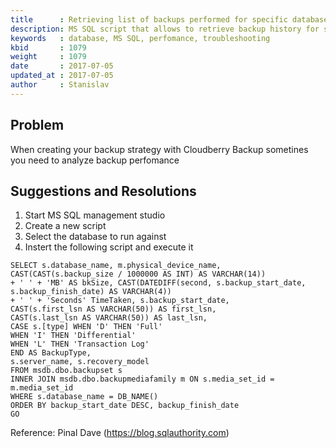 ```yaml
---
title      : Retrieving list of backups performed for specific database
description: MS SQL script that allows to retrieve backup history for specific database
keywords   : database, MS SQL, perfomance, troubleshooting
kbid       : 1079
weight     : 1079
date       : 2017-07-05
updated_at : 2017-07-05
author     : Stanislav
---
```


## Problem

When creating your backup strategy with Cloudberry Backup sometines you need to analyze backup perfomance

## Suggestions and Resolutions

1. Start MS SQL management studio
2. Create a new script
3. Select the database to run against
4. Instert the following script and execute it




```
SELECT s.database_name, m.physical_device_name, CAST(CAST(s.backup_size / 1000000 AS INT) AS VARCHAR(14))
+ ' ' + 'MB' AS bkSize, CAST(DATEDIFF(second, s.backup_start_date, s.backup_finish_date) AS VARCHAR(4))
+ ' ' + 'Seconds' TimeTaken, s.backup_start_date,
CAST(s.first_lsn AS VARCHAR(50)) AS first_lsn,
CAST(s.last_lsn AS VARCHAR(50)) AS last_lsn,
CASE s.[type] WHEN 'D' THEN 'Full'
WHEN 'I' THEN 'Differential'
WHEN 'L' THEN 'Transaction Log'
END AS BackupType,
s.server_name, s.recovery_model
FROM msdb.dbo.backupset s
INNER JOIN msdb.dbo.backupmediafamily m ON s.media_set_id = m.media_set_id
WHERE s.database_name = DB_NAME() 
ORDER BY backup_start_date DESC, backup_finish_date
GO
```

Reference: Pinal Dave (https://blog.sqlauthority.com)
